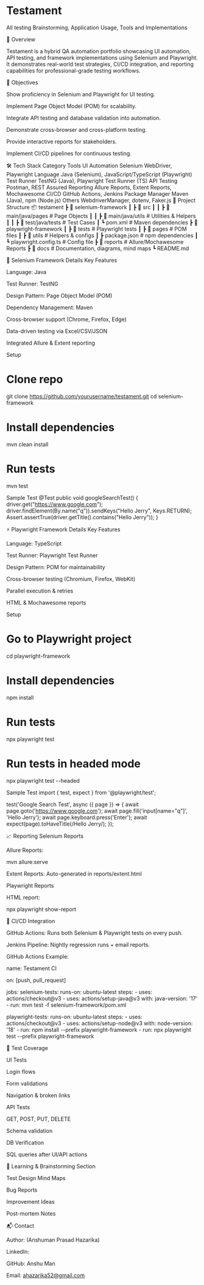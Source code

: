 # Testament
All testing Brainstorming, Application Usage, Tools and Implementations

📌 Overview

Testament is a hybrid QA automation portfolio showcasing UI automation, API testing, and framework implementations using Selenium and Playwright.
It demonstrates real-world test strategies, CI/CD integration, and reporting capabilities for professional-grade testing workflows.

🎯 Objectives

Show proficiency in Selenium and Playwright for UI testing.

Implement Page Object Model (POM) for scalability.

Integrate API testing and database validation into automation.

Demonstrate cross-browser and cross-platform testing.

Provide interactive reports for stakeholders.

Implement CI/CD pipelines for continuous testing.

🛠️ Tech Stack
Category	Tools
UI Automation	Selenium WebDriver, Playwright
Language	Java (Selenium), JavaScript/TypeScript (Playwright)
Test Runner	TestNG (Java), Playwright Test Runner (TS)
API Testing	Postman, REST Assured
Reporting	Allure Reports, Extent Reports, Mochawesome
CI/CD	GitHub Actions, Jenkins
Package Manager	Maven (Java), npm (Node.js)
Others	WebdriverManager, dotenv, Faker.js
📂 Project Structure
📦 testament
 ┣ 📂 selenium-framework
 ┃ ┣ 📂 src
 ┃ ┃ ┣ 📂 main/java/pages   # Page Objects
 ┃ ┃ ┣ 📂 main/java/utils   # Utilities & Helpers
 ┃ ┃ ┣ 📂 test/java/tests   # Test Cases
 ┃ ┗ pom.xml                # Maven dependencies
 ┣ 📂 playwright-framework
 ┃ ┣ 📂 tests               # Playwright tests
 ┃ ┣ 📂 pages               # POM files
 ┃ ┣ 📂 utils               # Helpers & configs
 ┃ ┣ package.json           # npm dependencies
 ┃ ┗ playwright.config.ts   # Config file
 ┣ 📂 reports               # Allure/Mochawesome Reports
 ┣ 📂 docs                  # Documentation, diagrams, mind maps
 ┗ README.md

🚀 Selenium Framework Details
Key Features

Language: Java

Test Runner: TestNG

Design Pattern: Page Object Model (POM)

Dependency Management: Maven

Cross-browser support (Chrome, Firefox, Edge)

Data-driven testing via Excel/CSV/JSON

Integrated Allure & Extent reporting

Setup
# Clone repo
git clone https://github.com/yourusername/testament.git
cd selenium-framework

# Install dependencies
mvn clean install

# Run tests
mvn test

Sample Test
@Test
public void googleSearchTest() {
    driver.get("https://www.google.com");
    driver.findElement(By.name("q")).sendKeys("Hello Jerry", Keys.RETURN);
    Assert.assertTrue(driver.getTitle().contains("Hello Jerry"));
}

⚡ Playwright Framework Details
Key Features

Language: TypeScript

Test Runner: Playwright Test Runner

Design Pattern: POM for maintainability

Cross-browser testing (Chromium, Firefox, WebKit)

Parallel execution & retries

HTML & Mochawesome reports

Setup
# Go to Playwright project
cd playwright-framework

# Install dependencies
npm install

# Run tests
npx playwright test

# Run tests in headed mode
npx playwright test --headed

Sample Test
import { test, expect } from '@playwright/test';

test('Google Search Test', async ({ page }) => {
  await page.goto('https://www.google.com');
  await page.fill('input[name="q"]', 'Hello Jerry');
  await page.keyboard.press('Enter');
  await expect(page).toHaveTitle(/Hello Jerry/);
});

📈 Reporting
Selenium Reports

Allure Reports:

mvn allure:serve


Extent Reports: Auto-generated in reports/extent.html

Playwright Reports

HTML report:

npx playwright show-report

🔄 CI/CD Integration

GitHub Actions: Runs both Selenium & Playwright tests on every push.

Jenkins Pipeline: Nightly regression runs + email reports.

GitHub Actions Example:

name: Testament CI

on: [push, pull_request]

jobs:
  selenium-tests:
    runs-on: ubuntu-latest
    steps:
      - uses: actions/checkout@v3
      - uses: actions/setup-java@v3
        with:
          java-version: '17'
      - run: mvn test -f selenium-framework/pom.xml

  playwright-tests:
    runs-on: ubuntu-latest
    steps:
      - uses: actions/checkout@v3
      - uses: actions/setup-node@v3
        with:
          node-version: '18'
      - run: npm install --prefix playwright-framework
      - run: npx playwright test --prefix playwright-framework

📜 Test Coverage

UI Tests

Login flows

Form validations

Navigation & broken links

API Tests

GET, POST, PUT, DELETE

Schema validation

DB Verification

SQL queries after UI/API actions

🧠 Learning & Brainstorming Section

Test Design Mind Maps

Bug Reports

Improvement Ideas

Post-mortem Notes

📬 Contact

Author: (Anshuman Prasad Hazarika)

LinkedIn:

GitHub: Anshu Man

Email: ahazarika52@gmail.com



